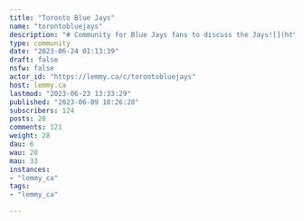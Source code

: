 ```yaml
---
title: "Toronto Blue Jays" 
name: "torontobluejays"
description: "# Community for Blue Jays fans to discuss the Jays![](https://lemmy.ca/pictrs/image/8734d087-0094-4c28-b4cf-1053e614c654.jpeg)## Division Standings| **AL East**    | **W** | **L** | **PCT** | **GB** ||----------------|-------|-------|---------|--------|| **Tampa Bay**  | 52    | 26    | .667    | -      || **Baltimore**  | 45    | 28    | .616    | 4.5    || **NY Yankees** | 41    | 34    | .547    | 9.5    || **Toronto**    | 41    | 35    | .539    | 10.0   || **Boston**     | 39    | 37    | .513    | 12.0   |## Wildcard Standings| **AL Division Leaders** | **W** | **L** | **PCT** | **WCGB** ||-------------------------|-------|-------|---------|----------|| **E - Tampa Bay**       | 52    | 26    | .667    | -        || **W - Texas**           | 46    | 28    | .622    | -        || **C - Minnesota**       | 38    | 38    | .500    | -        || **AL Wilcard Teams** | **W** | **L** | **PCT** | **WCGB** ||----------------------|-------|-------|---------|----------|| **Baltimore**        | 45    | 28    | .616    | +5.0     || **Houston**          | 41    | 34    | .547    | -        || **NY Yankees**       | 41    | 34    | .547    | -        || LA Angels            | 41    | 35    | .539    | 0.5      || Toronto              | 41    | 35    | .539    | 0.5      || Boston               | 39    | 37    | .513    | 2.5      |*As of 6/23/2023 9:30am EST*## Rules:1. Be respectful of everyone2. More to come as more people join the community..."
type: community
date: "2023-06-24 01:13:39"
draft: false
nsfw: false
actor_id: "https://lemmy.ca/c/torontobluejays"
host: lemmy.ca
lastmod: "2023-06-23 13:33:29"
published: "2023-06-09 18:26:28"
subscribers: 124
posts: 28
comments: 121
weight: 28
dau: 6
wau: 20
mau: 33
instances:
- "lemmy_ca"
tags: 
- "lemmy_ca"

---
```

